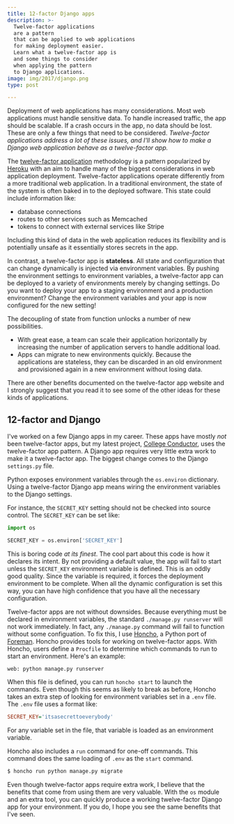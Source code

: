 ```yaml
---
title: 12-factor Django apps
description: >-
  Twelve-factor applications
  are a pattern
  that can be applied to web applications
  for making deployment easier.
  Learn what a twelve-factor app is
  and some things to consider
  when applying the pattern
  to Django applications.
image: img/2017/django.png
type: post

---
```


Deployment of web applications
has many considerations.
Most web applications must handle sensitive data.
To handle increased traffic,
the app should be scalable.
If a crash occurs
in the app,
no data should be lost.
These are only a few things
that need to be considered.
*Twelve-factor applications address a lot
of these issues,
and I'll show how to make a Django web application
behave as a twelve-factor app.*

The [twelve-factor application](https://12factor.net/) methodology
is a pattern popularized by [Heroku](https://www.heroku.com/)
with an aim
to handle many of the biggest considerations
in web application deployment.
Twelve-factor applications operate differently
from a more traditional web application.
In a traditional environment,
the state of the system
is often baked in
to the deployed software.
This state could include information
like:

* database connections
* routes to other services such as Memcached
* tokens to connect with external services like Stripe

Including this kind of data
in the web application
reduces its flexibility
and is potentially unsafe
as it essentially stores secrets
in the app.

In contrast,
a twelve-factor app is **stateless**.
All state and configuration that can change dynamically
is injected via environment variables.
By pushing the environment settings
to environment variables,
a twelve-factor app can be deployed
to a variety of environments
merely by changing settings.
Do you want to deploy your app to a staging environment
and a production environment?
Change the environment variables
and your app is now configured for the new setting!

The decoupling of state from function
unlocks a number of new possibilities.

* With great ease,
  a team can scale their application horizontally
  by increasing the number of application servers
  to handle additional load.
* Apps can migrate to new environments quickly.
  Because the applications are stateless,
  they can be discarded in an old environment
  and provisioned again in a new environment
  without losing data.

There are other benefits documented
on the twelve-factor app website
and I strongly suggest that you read it
to see some of the other ideas
for these kinds of applications.

## 12-factor and Django

I've worked on a few Django apps
in my career.
These apps have mostly *not* been twelve-factor apps,
but my latest project,
[College Conductor](https://www.collegeconductor.com/),
uses the twelve-factor app pattern.
A Django app requires very little extra work
to make it a twelve-factor app.
The biggest change comes to the Django `settings.py` file.

Python exposes environment variables
through the `os.environ` dictionary.
Using a twelve-factor Django app means
wiring the environment variables to the Django settings.

For instance,
the `SECRET_KEY` setting should not be checked into source control.
The `SECRET_KEY` can be set like:

```python
import os

SECRET_KEY = os.environ['SECRET_KEY']
```

This is boring code
*at its finest*.
The cool part about this code
is how it declares its intent.
By not providing a default value,
the app will fail to start
unless the `SECRET_KEY` environment variable is defined.
This is an oddly good quality.
Since the variable is required,
it forces the deployment environment
to be complete.
When all the dynamic configuration is set this way,
you can have high confidence
that you have all the necessary configuration.

Twelve-factor apps are not without downsides.
Because everything must be declared in environment variables,
the standard `./manage.py runserver` will not work immediately.
In fact,
any `./manage.py` command will fail to function
without some configuation.
To fix this,
I use [Honcho](https://honcho.readthedocs.io/en/latest/),
a Python port of [Foreman](http://ddollar.github.com/foreman).
Honcho provides tools for working
on twelve-factor apps.
With Honcho,
users define a `Procfile`
to determine which commands to run
to start an environment.
Here's an example:

```text
web: python manage.py runserver
```

When this file is defined,
you can run `honcho start`
to launch the commands.
Even though this seems as likely to break as before,
Honcho takes an extra step of looking
for environment variables
set in a `.env` file.
The `.env` file uses a format like:

```ini
SECRET_KEY='itsasecrettoeverybody'
```

For any variable set
in the file,
that variable is loaded
as an environment variable.

Honcho also includes a `run` command
for one-off commands.
This command does the same loading of `.env`
as the `start` command.

```bash
$ honcho run python manage.py migrate
```

Even though twelve-factor apps require extra work,
I believe that the benefits
that come from using them are very valuable.
With the `os` module
and an extra tool,
you can quickly produce a working twelve-factor Django app
for your environment.
If you do,
I hope you see the same benefits
that I've seen.
